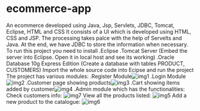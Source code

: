 # ecommerce-app
An ecommerce developed using Java, Jsp, Servlets, JDBC, Tomcat, Eclipse, HTML and CSS
It consists of a UI which is developed using HTML, CSS and JSP.
The processing takes palce with the help of Servelts and Java. 
At the end, we have JDBC to store the information when necessary. 
To run this project you need to install
  .Eclipse
  .Tomcat Server (Embed the server into Eclipse. Open it in local host and see its working)
  .Oracle Database 10g Express Edition (Create a database with tables PRODUCT, CUSTOMERS)
Import the whole source code into Ecipse and run the project
The project has various modules: 
.Register Module![img1](https://user-images.githubusercontent.com/92751444/235295171-4feb267a-e5ce-48da-9cd1-ec2029001c3a.png)
.Login Module![img2](https://user-images.githubusercontent.com/92751444/235295992-58e2abd3-8dac-43c1-a46a-3b0938600e70.png)
.Customer page showing products![img3](https://user-images.githubusercontent.com/92751444/235296048-5e4f3006-2e7b-4948-8d3b-376651cd45a1.png)
.Cart showing items added by customer![img4](https://user-images.githubusercontent.com/92751444/235296069-6ed2dc7b-0833-427d-966b-8d282064024e.png)
.Admin module which has the functionalities:
  Check customers info:
  ![img7](https://user-images.githubusercontent.com/92751444/235296099-66dab34c-f419-439c-a6ae-caebb2cef713.png)
  View all the products listed:
  ![img5](https://user-images.githubusercontent.com/92751444/235296115-fbd5a02e-8935-4380-b20b-a660434247c9.png)
  Add a new product to the catalogue:
  ![img6](https://user-images.githubusercontent.com/92751444/235296132-e1a2afb0-e8ba-487b-aa7e-c604a10e8b48.png)
